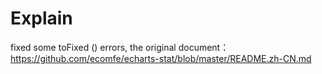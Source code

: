 # Explain
fixed some toFixed () errors, the original document：https://github.com/ecomfe/echarts-stat/blob/master/README.zh-CN.md





